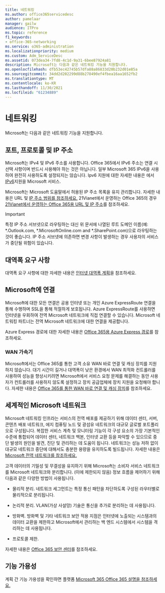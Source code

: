 ```yaml
---
title: 네트워킹
ms.author: office365servicedesc
author: pamelaar
manager: gailw
audience: ITPro
ms.topic: reference
f1_keywords:
- office-365-networking
ms.service: o365-administration
ms.localizationpriority: medium
ms.custom: Adm_ServiceDesc
ms.assetid: 073dea34-7fd8-4c1d-9a31-6bee87924a81
description: Microsoft는 다음과 같은 네트워킹 기능을 지원합니다.
ms.openlocfilehash: dfb53ec42745b57dfa88a86833d20b232d01e85a
ms.sourcegitcommit: 34dd2d202299d88b278490ef4fbea16aa1652fb2
ms.translationtype: MT
ms.contentlocale: ko-KR
ms.lasthandoff: 11/30/2021
ms.locfileid: "61234889"
---
```

# <a name="networking"></a>네트워킹

Microsoft는 다음과 같은 네트워킹 기능을 지원합니다.
  
## <a name="ports-protocols-and-ip-addresses"></a>포트, 프로토콜 및 IP 주소

Microsoft는 IPv4 및 IPv6 주소를 사용합니다. Office 365에서 IPv6 주소는 연결 시 선택 사항이며 반드시 사용해야 하는 것은 아닙니다. 일부 Microsoft 365 IPv6을 사용하여 완전히 사용하도록 설정되지는 않습니다. Ipv6 지원에 대한 자세한 내용은 에서 [IPv6](/office365/enterprise/ipv6-support)지원을 Microsoft 서비스.
  
Microsoft는 Microsoft 도움말에서 허용된 IP 주소 목록을 유지 관리합니다. 자세한 내용은 URL 및 [IP 주소 범위를 참조하세요.](/office365/enterprise/urls-and-ip-address-ranges) 21Vianet에서 운영하는 Office 365의 경우 [21Vianet에서 운영하는 Office 365용 URL 및 IP 주소](/office365/enterprise/managing-office-365-endpoints)를 참조하세요.
  
> [!IMPORTANT]
> 특정 IP 주소 서브넷으로 라우팅하는 대신 위 문서에 나열된 루트 도메인 이름(예: \*.Outlook.com, \*.MicrosoftOnline.com and \*.SharePoint.com)으로 라우팅하는 것이 좋습니다. IP 주소 서브넷에 의존하면 변경 사항이 발생하는 경우 사용자의 서비스가 중단될 위험이 있습니다. 
  
## <a name="bandwidth-requirements"></a>대역폭 요구 사항

대역폭 요구 사항에 대한 자세한 내용은 [인터넷 대역폭 계획](/office365/enterprise/network-planning-and-performance)을 참조하세요.
  
## <a name="connecting-to-microsoft"></a>Microsoft에 연결

Microsoft에 대한 모든 연결은 공용 인터넷 또는 개인 Azure ExpressRoute 연결을 통해 수행하며 SSL을 통해 적절하게 보호됩니다. Azure ExpressRoute를 사용하면 인터넷을 우회하여 전역 Microsoft 네트워크에 직접 연결할 수 있습니다. Microsoft 네트워킹 파트너는 전역 Microsoft 네트워크에 대한 연결을 제공합니다.
  
Azure Express 경로에 대한 자세한 내용은 [Office 365용 Azure Express 경로](/microsoft-365/enterprise/azure-expressroute)를 참조하세요.
  
### <a name="wan-accelerators"></a>WAN 가속기

Microsoft에서는 Office 365를 통한 고객 소유 WAN 바로 연결 및 캐싱 장치를 지원하지 않습니다. 대기 시간이 길거나 대역폭이 낮은 환경에서 WAN 최적화 컨트롤러를 사용하여 성능을 향상시키려면 Microsoft에서 서비스 요청 문제를 해결하는 동안 사용자가 컨트롤러를 사용하지 않도록 설정하고 장치 공급업체에 장치 지원을 요청해야 합니다. 자세한 내용은 [Office 365를 통한 WAN 바로 연결 및 캐싱 장치](https://support.microsoft.com/help/2690045/using-third-party-network-devices-or-solutions-with-office-365)를 참조하세요.
  
## <a name="the-global-microsoft-network"></a>세계적인 Microsoft 네트워크

Microsoft 네트워킹 인프라는 서비스의 전역 배포를 제공하기 위해 데이터 센터, 서버, 콘텐츠 배포 네트워크, 에지 컴퓨팅 노드 및 광섬유 네트워크의 대규모 글로벌 포트폴리오로 구성됩니다. 복잡한 서비스 계측 및 모니터링 기능이 각 구성 요소의 가장 기본적인 수준에 통합되어 데이터 센터, 네트워크 백본, 인터넷 교환 등을 파악할 수 있으므로 중단 발생의 원인을 발견, 진단 및 관리하는 데 도움이 됩니다. 네트워크는 성능 저하 없이 대규모 네트워크 중단에 대해서도 충분한 용량을 유지하도록 빌드됩니다. 자세한 내용은 [Microsoft 전역 네트워크를 참조하세요.](/azure/networking/microsoft-global-network) 
  
고객 데이터의 기밀성 및 무결성을 유지하기 위해 Microsoft는 소비자 서비스 네트워크를 Microsoft 네트워크와 분리합니다. (이에 제한되지 않음) 정보 흐름을 제어하기 위해 다음과 같은 다양한 방법이 사용됩니다.
  
- 물리적 분리. 네트워크 세그먼트는 특정 통신 패턴을 차단하도록 구성된 라우터별로 물리적으로 분리됩니다.
    
- 논리적 분리. VLAN(가상 사설망) 기술은 통신을 추가로 분리하는 데 사용됩니다.
    
- 방화벽. 방화벽 및 기타 네트워크 보안 적용 지점은 인터넷에 노출되는 시스템과의 데이터 교환을 제한하고 Microsoft에서 관리하는 백 엔드 시스템에서 시스템을 격리하는 데 사용됩니다. 
    
- 프로토콜 제한.
    
자세한 내용은 [Office 365 보안 센터](https://www.microsoft.com/trust-center)를 참조하세요. 
  
## <a name="feature-availability"></a>기능 가용성

계획 간 기능 가용성을 확인하면 플랫폼 [Microsoft 365 Office 365 설명을 참조하세요.](office-365-platform-service-description.md)
